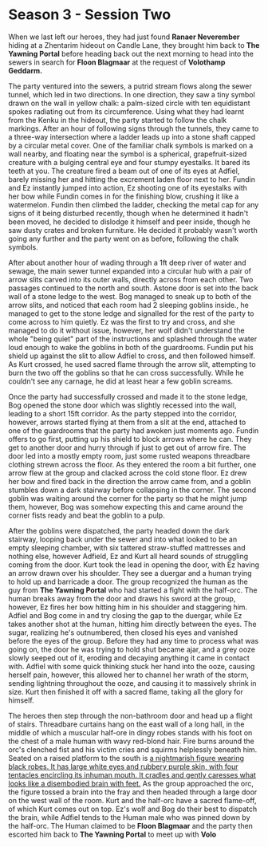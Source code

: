 
# Season 3 - Session Two

When we last left our heroes, they had just found **Ranaer Neverember** hiding at a Zhentarim hideout on Candle Lane, they brought him back to **The Yawning Portal** before heading back out the next morning to head into the sewers in search for **Floon Blagmaar** at the request of **Volothamp Geddarm.**

The party ventured into the sewers, a putrid stream flows along the sewer tunnel, which led in two directions. In one direction, they saw a tiny symbol drawn on the wall in yellow chalk: a palm-sized circle with ten equidistant spokes radiating out from its circumference. Using what they had learnt from the Kenku in the hideout, the party started to follow the chalk markings. After an hour of following signs through the tunnels, they came to a three-way intersection where a ladder leads up into a stone shaft capped by a circular metal cover. One of the familiar chalk symbols is marked on a wall nearby, and floating near the symbol is a spherical, grapefruit-sized creature with a bulging central eye and four stumpy eyestalks. It bared its teeth at you. The creature fired a beam out of one of its eyes at Adfiel, barely missing her and hitting the excrement laden floor next to her. Fundin and Ez instantly jumped into action, Ez shooting one of its eyestalks with her bow while Fundin comes in for the finishing blow, crushing it like a watermelon. Fundin then climbed the ladder, checking the metal cap for any signs of it being disturbed recently, though when he determined it hadn't been moved, he decided to dislodge it himself and peer inside, though he saw dusty crates and broken furniture. He decided it probably wasn't worth going any further and the party went on as before, following the chalk symbols.

After about another hour of wading through a 1ft deep river of water and sewage, the main sewer tunnel expanded into a circular hub with a pair of arrow slits carved into its outer walls, directly across from each other. Two passages continued to the north and south. Astone door is set into the back wall of a stone ledge to the west. Bog managed to sneak up to both of the arrow slits, and noticed that each room had 2 sleeping goblins inside., he managed to get to the stone ledge and signalled for the rest of the party to come across to him quietly. Ez was the first to try and cross, and she managed to do it without issue, however, her wolf didn't understand the whole "being quiet" part of the instructions and splashed through the water loud enough to wake the goblins in both of the guardrooms. Fundin put his shield up against the slit to allow Adfiel to cross, and then followed himself. As Kurt crossed, he used sacred flame through the arrow slit, attempting to burn the two off the goblins so that he can cross successfully. While he couldn't see any carnage, he did at least hear a few goblin screams.

Once the party had successfully crossed and made it to the stone ledge, Bog opened the stone door which was slightly recessed into the wall, leading to a short 15ft corridor. As the party stepped into the corridor, however, arrows started flying at them from a slit at the end, attached to one of the guardrooms that the party had awoken just moments ago. Fundin offers to go first, putting up his shield to block arrows where he can. They get to another door and hurry through if just to get out of arrow fire. The door led into a mostly empty room, just some rusted weapons threadbare clothing strewn across the floor. As they entered the room a bit further, one arrow flew at the group and clacked across the cold stone floor. Ez drew her bow and fired back in the direction the arrow came from, and a goblin stumbles down a dark stairway before collapsing in the corner. The second goblin was waiting around the corner for the party so that he might jump them, however, Bog was somehow expecting this and came around the corner fists ready and beat the goblin to a pulp.

After the goblins were dispatched, the party headed down the dark stairway, looping back under the sewer and into what looked to be an empty sleeping chamber, with six tattered straw-stuffed mattresses and nothing else, however Adfield, Ez and Kurt all heard sounds of struggling coming from the door. Kurt took the lead in opening the door, with Ez having an arrow drawn over his shoulder. They see a duergar and a human trying to hold up and barricade a door. The group recognized the human as the guy from **The Yawning Portal** who had started a fight with the half-orc. The human breaks away from the door and draws his sword at the group, however, Ez fires her bow hitting him in his shoulder and staggering him. Adfiel and Bog come in and try closing the gap to the duergar, while Ez takes another shot at the human, hitting him directly between the eyes. The sugar, realizing he's outnumbered, then closed his eyes and vanished before the eyes of the group. Before they had any time to process what was going on, the door he was trying to hold shut became ajar, and a grey ooze slowly seeped out of it, eroding and decaying anything it came in contact with. Adfiel with some quick thinking stuck her hand into the ooze, causing herself pain, however, this allowed her to channel her wrath of the storm, sending lightning throughout the ooze, and causing it to massively shrink in size. Kurt then finished it off with a sacred flame, taking all the glory for himself. 

The heroes then step through the non-bathroom door and head up a flight of stairs. Threadbare curtains hang on the east wall of a long hall, in the middle of which a muscular half-ore in dingy robes stands with his foot on the chest of a male human with wavy red-blond hair. Fire burns around the orc's clenched fist and his victim cries and squirms helplessly beneath him. Seated on a raised platform to the south is [a nightmarish figure wearing black robes. It has large white eyes and rubbery purple skin, with four tentacles encircling its inhuman mouth. It cradles and gently caresses what looks like a disembodied brain with feet.](https://i.imgur.com/hjSTr4L.png) As the group approached the orc, the figure tossed a brain into the fray and then headed through a large door on the west wall of the room. Kurt and the half-orc have a sacred flame-off, of which Kurt comes out on top. Ez's wolf and Bog do their best to dispatch the brain, while Adfiel tends to the Human male who was pinned down by the half-orc. The Human claimed to be **Floon Blagmaar** and the party then escorted him back to **The Yawning Portal** to meet up with **Volo**
